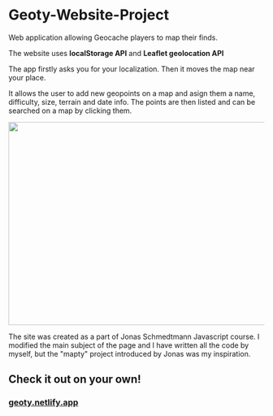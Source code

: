 # Geoty-Website-Project
Web application allowing Geocache players to map their finds.

The website uses **localStorage API** and **Leaflet geolocation API**

The app firstly asks you for your localization. Then it moves the map near your place.

It allows the user to add new geopoints on a map and asign them a name, difficulty, size, terrain and date info. The points are then listed and can be searched on a map by clicking them.

<img src="https://github.com/czaacza/Geoty-Website-Project/blob/master/img/geotyProject.PNG" width="844" height="400"/>

The site was created as a part of Jonas Schmedtmann Javascript course. I modified the main subject of the page and I have written all the code by myself, but the "mapty" project introduced by Jonas was my inspiration.

## Check it out on your own!
### [geoty.netlify.app](https://geoty.netlify.app/)
